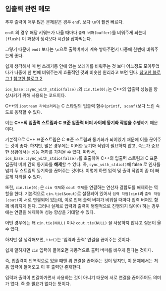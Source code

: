 ## 입출력 관련 메모

추후 출력이 매우 많은 문제같은 경우 ``endl`` 보다 ``\n``이 훨씬 빠르다.

``endl`` 의 경우 해당 키워드가 나올 때마다 ``출력 버퍼(buffer)``를 비워주게 되는데``(flush)`` 이 과정이 생각보다 시간을 잡아먹는다. 

그렇기 때문에 ``endl`` 보다는 ``\n``으로 출력버퍼에 계속 쌓아주면서 나중에 한번에 비워주는게 좋다.

쉽게 생각해서 매 번 쓰레기통 안에 있는 쓰레기를 비워주는 것 보다 어느정도 모아두었다가 나중에 한 번에 비워주는게 효율적인 것과 비슷한 원리라고 보면 된다. [참고한 블로그 1](https://st-lab.tistory.com/202)
[참고한 블로그 2](https://st-lab.tistory.com/232)

``ios_base::sync_with_stdio(false);``와 ``cin.tie(0);``는 C++의 입출력 성능을 향상시키기 위해 사용되는 코드이다.

C++의 ``iostream 라이브러리``는 C 스타일의 입출력 함수``(printf, scanf)``보다 느린 속도로 동작할 수 있다. 

이는 **C++의 입출력 스트림과 C 표준 입출력 버퍼 사이에 동기화 작업을 수행**하기 때문이다. 

기본적으로 C++ 표준스트림은 C 표준 스트림과 동기화가 되어있기 때문에 이를 끊어주는 것이 좋다.
하지만, 많은 경우에는 이러한 동기화 작업이 필요하지 않고, 속도가 중요한 상황에서는 성능 저하를 가져올 수 있다. 
따라서, ``ios_base::sync_with_stdio(false);``를 호출하여 C++의 입출력 스트림과 C 표준 입출력 버퍼 간의 동기화를 **해제**할 수 있다. 즉, ``sync_with_stdio()``에 false 로 인자를 넘겨 두 스트림의 동기화를 끊어주는 것이다.
이렇게 하면 입력 및 출력 작업이 좀 더 빠르게 처리될 수 있다.

또한, ``cin.tie(0);``은 ``cin 객체``와 ``cout 객체``를 연결하는 연산자 결합도를 해제하는 역할을 한다. 
기본적으로 ``cin.tie(&cout)``로 설정되어 있어서 ``입력 작업(cin)``과 ``출력 작업(cout)``이 서로 연결되어 있는데, 
이로 인해 출력 버퍼가 비워질 때마다 입력 버퍼도 함께 비워지게 된다. 
그러나 실제로 입력과 출력이 병렬적으로 진행되지 않아야 하는 경우에는 연결을 해제하여 성능 향상을 기대할 수 있다.

어떤 경우에는 왜 ``cin.tie(NULL)`` 이나 ``cout.tie(NULL)`` 을 사용하지 않냐고 질문이 올 수 있다.

하지만 잘 생각해보면, ``tie()``는 '입력과 출력' 연결을 끊어주는 것이다.

쉽게 말하자면 ``cin`` 입력이 들어오면 자동적으로 출력 버퍼를 비우게 된다는 것이다.

즉, 입출력이 반복적으로 있을 때엔 위 연결을 끊어주는 것이 맞지만, 이 문제에서는 처음 입력이 들어오고 이 후 출력만 존재한다.

입력과 출력이 번갈아가면서 사용하는 것이 아니기 때문에 서로 연결을 끊어주어도 의미가 없다. 즉 쓸 필요가 없다는 뜻이다.

